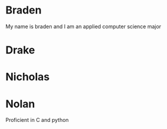 # Braden
My name is braden and I am an applied computer science major
# Drake

# Nicholas

# Nolan
Proficient in C and python
